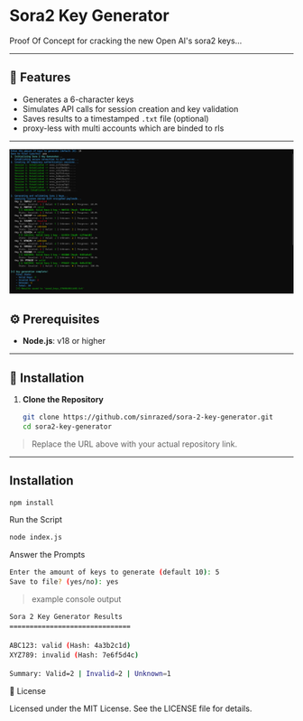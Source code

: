 # Sora2 Key Generator

Proof Of Concept for cracking the new Open AI's sora2 keys...


---

## 🧩 Features

- Generates a 6-character keys  
- Simulates API calls for session creation and key validation  
- Saves results to a timestamped `.txt` file (optional)
- proxy-less with multi accounts which are binded to rls
---

![preview](./preview.png)


## ⚙️ Prerequisites

- **Node.js**: v18 or higher  

---

## 🧰 Installation

1. **Clone the Repository**

   ```bash
   git clone https://github.com/sinrazed/sora-2-key-generator.git
   cd sora2-key-generator
> Replace the URL above with your actual repository link.

---

## Installation

```bash
npm install
```

Run the Script
```bash
node index.js
```

Answer the Prompts

```bash
Enter the amount of keys to generate (default 10): 5
Save to file? (yes/no): yes
```

> example console output

```bash
Sora 2 Key Generator Results
==============================

ABC123: valid (Hash: 4a3b2c1d)
XYZ789: invalid (Hash: 7e6f5d4c)

Summary: Valid=2 | Invalid=2 | Unknown=1
```

📄 License

Licensed under the MIT License.
See the LICENSE file for details.

